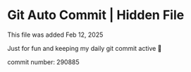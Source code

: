 # Git Auto Commit | Hidden File

This file was added Feb 12, 2025

Just for fun and keeping my daily git commit active 🤪

commit number: 290885

